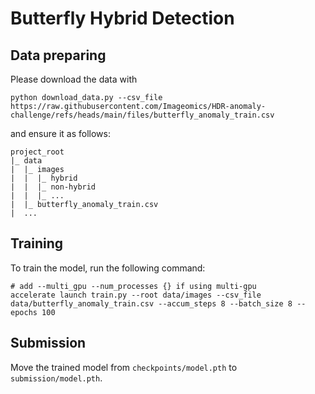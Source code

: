 # Butterfly Hybrid Detection

## Data preparing

Please download the data with

```shell
python download_data.py --csv_file https://raw.githubusercontent.com/Imageomics/HDR-anomaly-challenge/refs/heads/main/files/butterfly_anomaly_train.csv
```

and ensure it as follows:

```shell
project_root
|_ data
|  |_ images
|  |  |_ hybrid
|  |  |_ non-hybrid
|  |  |_ ...
|  |_ butterfly_anomaly_train.csv
|  ...
```

## Training

To train the model, run the following command:

```shell
# add --multi_gpu --num_processes {} if using multi-gpu
accelerate launch train.py --root data/images --csv_file data/butterfly_anomaly_train.csv --accum_steps 8 --batch_size 8 --epochs 100
```

## Submission

Move the trained model from `checkpoints/model.pth` to `submission/model.pth`.